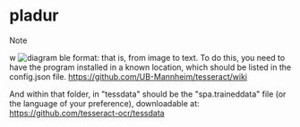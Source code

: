 # pladur

> [!note]
> w
![diagram](https://github.com/hugoruizsanchez/pladur/assets/120595249/6bf4717c-1140-4dd5-9226-573d65e974bd)
ble format: that is, from image to text.
To do this, you need to have the program installed in a known location, which should be listed in the config.json file.
https://github.com/UB-Mannheim/tesseract/wiki

And within that folder, in "tessdata" should be the "spa.traineddata" file (or the language of your preference), downloadable at:
https://github.com/tesseract-ocr/tessdata
